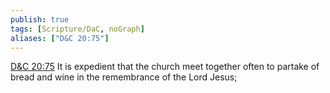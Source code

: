 ```yaml
---
publish: true
tags: [Scripture/DaC, noGraph]
aliases: ["D&C 20:75"]
---
```

[D&C 20:75](https://churchofjesuschrist.org/study/scriptures/dc-testament/dc/20?lang=eng&id=p75#p75) It is expedient that the church meet together often to partake of bread and wine in the remembrance of the Lord Jesus;
